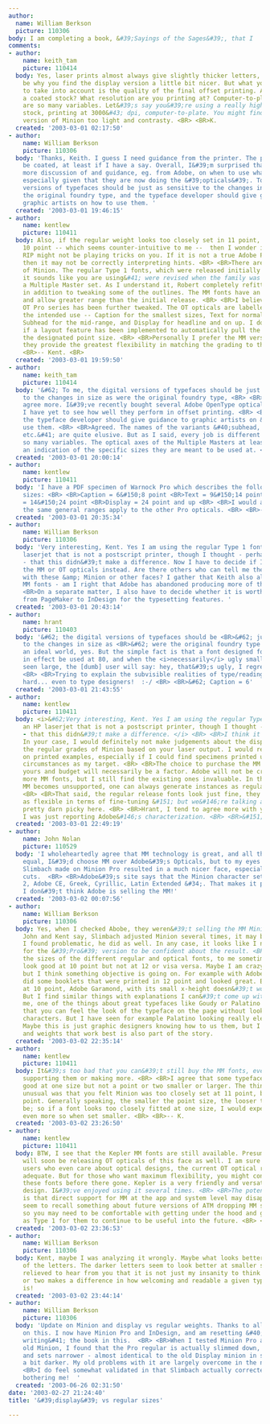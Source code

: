 ```yaml
---
author:
  name: William Berkson
  picture: 110306
body: I am completing a book, &#39;Sayings of the Sages&#39;, that I
comments:
- author:
    name: keith_tam
    picture: 110414
  body: Yes, laser prints almost always give slightly thicker letters, so that might
    be why you find the display version a little bit nicer. But what you also have
    to take into account is the quality of the final offset printing. Are you using
    a coated stock? What resolution are you printing at? Computer-to-plate? There
    are so many variables. Let&#39;s say you&#39;re using a really high quality coated
    stock, printing at 3000&#43; dpi, computer-to-plate. You might find the display
    version of Minion too light and contrasty. <BR> <BR>K.
  created: '2003-03-01 02:17:50'
- author:
    name: William Berkson
    picture: 110306
  body: 'Thanks, Keith. I guess I need guidance from the printer. The paper will not
    be coated, at least if I have a say. Overall, I&#39;m surprised that there isn&#39;t
    more discussion of and guidance, eg. from Adobe, on when to use what weights,
    especially given that they are now doing the &#39;opticals&#39;. To me, the digital
    versions of typefaces should be just as sensitive to the changes in size as were
    the original foundry type, and the typeface developer should give guidance to
    graphic artists on how to use them. '
  created: '2003-03-01 19:46:15'
- author:
    name: kentlew
    picture: 110411
  body: Also, if the regular weight looks too closely set in 11 point, but not in
    10 point -- which seems counter-intuitive to me --  then I wonder if your printer&#39;s
    RIP might not be playing tricks on you. If it is not a true Adobe Postscript RIP,
    then it may not be correctly interpreting hints. <BR> <BR>There are several versions
    of Minion. The regular Type 1 fonts, which were released initially &#40;and which
    it sounds like you are using&#41; were revised when the family was released as
    a Multiple Master set. As I understand it, Robert completely refitted the fonts
    in addition to tweaking some of the outlines. The MM fonts have an optical axis
    and allow greater range than the initial release. <BR> <BR>I believe that the
    OT Pro series has been further tweaked. The OT opticals are labelled to indicate
    the intended use -- Caption for the smallest sizes, Text for normal text sizes,
    Subhead for the mid-range, and Display for headline and on up. I don&#39;t know
    if a layout feature has been implemented to automatically pull the outlines for
    the designated point size. <BR> <BR>Personally I prefer the MM versions because
    they provide the greatest flexibility in matching the grading to the output. <BR>
    <BR>-- Kent. <BR>
  created: '2003-03-01 19:59:50'
- author:
    name: keith_tam
    picture: 110414
  body: '&#62; To me, the digital versions of typefaces should be just as &#62; sensitive
    to the changes in size as were the original foundry type, <BR> <BR>I couldn&#39;t
    agree more. I&#39;ve recently bought several Adobe OpenType optical families but
    I have yet to see how well they perform in offset printing. <BR> <BR>&#62; and
    the typeface developer should give guidance to graphic artists on &#62; how to
    use them. <BR> <BR>Agreed. The names of the variants &#40;subhead, caption, display,
    etc.&#41; are quite elusive. But as I said, every job is different and there are
    so many variables. The optical axes of the Multiple Masters at least give you
    an indication of the specific sizes they are meant to be used at. <BR> <BR>K.'
  created: '2003-03-01 20:00:14'
- author:
    name: kentlew
    picture: 110411
  body: 'I have a PDF specimen of Warnock Pro which describes the following target
    sizes: <BR> <BR>Caption = 6&#150;8 point <BR>Text = 9&#150;14 point <BR>Subhead
    = 14&#150;24 point <BR>Display = 24 point and up <BR> <BR>I would assume that
    the same general ranges apply to the other Pro opticals. <BR> <BR>-- K. <BR>'
  created: '2003-03-01 20:35:34'
- author:
    name: William Berkson
    picture: 110306
  body: 'Very interesting, Kent. Yes I am using the regular Type 1 fonts and an HP
    laserjet that is not a postscript printer, though I thought - perhaps mistakenly
    - that this didn&#39;t make a difference. Now I have to decide if I need to buy
    the MM or OT opticals instead. Are there others who can tell me their experience
    with these &amp; Minion or other faces? I gather that Keith also also uses the
    MM fonts - am I right that Adobe has abandoned producing more of these?  <BR>
    <BR>On a separate matter, I also have to decide whether it is worth upgrading
    from PageMaker to InDesign for the typesetting features. '
  created: '2003-03-01 20:43:14'
- author:
    name: hrant
    picture: 110403
  body: '&#62; the digital versions of typefaces should be <BR>&#62; just as sensitive
    to the changes in size as <BR>&#62; were the original foundry type <BR> <BR>In
    an ideal world, yes. But the simple fact is that a font designed for 8 point can
    in effect be used at 80, and when the <i>necessarily</i> ugly small master is
    seen large, the [dumb] user will say: hey, that&#39;s ugly, I regret buying it.
    <BR> <BR>Trying to explain the subvisible realities of type/reading is extremely
    hard... even to type designers!  :-/ <BR> <BR>&#62; Caption = 6'
  created: '2003-03-01 21:43:55'
- author:
    name: kentlew
    picture: 110411
  body: <i>&#62;Very interesting, Kent. Yes I am using the regular Type 1 fonts and
    an HP laserjet that is not a postscript printer, though I thought - perhaps mistakenly
    - that this didn&#39;t make a difference. </i> <BR> <BR>I think it makes a difference.
    In your case, I would definitely not make judgements about the display versus
    the regular grades of Minion based on your laser output. I would rely instead
    on printed examples, especially if I could find specimens printed under similar
    circumstances as my target. <BR> <BR>The choice to purchase the MM fonts is entirely
    yours and budget will necessarily be a factor. Adobe will not be creating any
    more MM fonts, but I still find the existing ones invaluable. In the event that
    MM becomes unsupported, one can always generate instances as regular Type 1 fonts.
    <BR> <BR>That said, the regular release fonts look just fine, they just aren&#39;t
    as flexible in terms of fine-tuning &#151; but we&#146;re talking about being
    pretty darn picky here. <BR> <BR>Hrant, I tend to agree more with your divisions.
    I was just reporting Adobe&#146;s characterization. <BR> <BR>&#151; K. <BR>
  created: '2003-03-01 22:49:19'
- author:
    name: John Nolan
    picture: 110529
  body: 'I wholeheartedly agree that MM technology is great, and all things being
    equal, I&#39;d choose MM over Adobe&#39;s Opticals, but to my eyes the adjustments
    Slimbach made on Minion Pro resulted in a much nicer face, especially in the display
    cuts.  <BR> <BR>Adobe&#39;s site says that the Minion character set supports:  <BR>&#34;ISO-Adobe
    2, Adobe CE, Greek, Cyrillic, Latin Extended &#34;. That makes it pretty useful....And:
    I don&#39;t think Adobe is selling the MM!'
  created: '2003-03-02 00:07:56'
- author:
    name: William Berkson
    picture: 110306
  body: Yes, when I checked Abobe, they weren&#39;t selling the MM Minion font. If,
    John and Kent say, Slimbach adjusted Minion several times, it may be that what
    I found problematic, he did as well. In any case, it looks like I need to spring
    for the &#39;Pro&#39; version to be confident about the result. <BR> <BR>As to
    the sizes of the different regular and optical fonts, to me sometimes a font will
    look good at 10 point but not at 12 or visa versa. Maybe I am crazy about this,
    but I think something objective is going on. For example with Adobe Garamond I
    did some booklets that were printed in 12 point and looked great. But I think
    at 10 point, Adobe Garamond, with its small x-height doesn&#39;t work so well.
    But I find similar things with explanations I can&#39;t come up with.  <BR> <BR>To
    me, one of the things about great typefaces like Goudy or Palatino or Times is
    that you can feel the look of the typeface on the page without looking at individual
    characters. But I have seen for example Palatino looking really elegant or clumsy.
    Maybe this is just graphic designers knowing how to us them, but I think sizes
    and weights that work best is also part of the story.
  created: '2003-03-02 22:35:14'
- author:
    name: kentlew
    picture: 110411
  body: It&#39;s too bad that you can&#39;t still buy the MM fonts, even if they aren&#39;t
    supporting them or making more. <BR> <BR>I agree that some typefaces will look
    good at one size but not a point or two smaller or larger. The thing that I found
    unusual was that you felt Minion was too closely set at 11 point, but not at 10
    point. Generally speaking, the smaller the point size, the looser the fit should
    be; so if a font looks too closely fitted at one size, I would expect it to look
    even more so when set smaller. <BR> <BR>-- K.
  created: '2003-03-02 23:26:50'
- author:
    name: kentlew
    picture: 110411
  body: BTW, I see that the Kepler MM fonts are still available. Presumably Adobe
    will soon be releasing OT opticals of this face as well. I am sure that for most
    users who even care about optical designs, the current OT optical range is quite
    adequate. But for those who want maximum flexibility, you might consider getting
    these fonts before there gone. Kepler is a very friendly and versatile Modern/Didone
    design. I&#39;ve enjoyed using it several times. <BR> <BR>The potential downside
    is that direct support for MM at the app and system level may disappear &#40;I
    seem to recall something about future versions of ATM dropping MM support&#41;
    so you may need to be comfortable with getting under the hood and generating instances
    as Type 1 for them to continue to be useful into the future. <BR> <BR>-- K.
  created: '2003-03-02 23:36:53'
- author:
    name: William Berkson
    picture: 110306
  body: Kent, maybe I was analyzing it wrongly. Maybe what looks better is the weight
    of the letters. The darker letters seem to look better at smaller sizes. I am
    relieved to hear from you that it is not just my insanity to think that a point
    or two makes a difference in how welcoming and readable a given typeface design
    is!
  created: '2003-03-02 23:44:14'
- author:
    name: William Berkson
    picture: 110306
  body: 'Update on Minion and display vs regular weights. Thanks to all for your advice
    on this. I now have Minion Pro and InDesign, and am resetting &#40;and finishing
    writing&#41; the book in this.  <BR> <BR>When I tested Minion Pro against the
    old Minion, I found that the Pro regular is actually slimmed down, looks better
    and sets narrower - almost identical to the old Display minion in setting, but
    a bit darker. My old problems with it are largely overcome in the new version.  <BR>
    <BR>I do feel somewhat validated in that Slimbach actually corrected what was
    bothering me!  '
  created: '2003-06-26 02:31:50'
date: '2003-02-27 21:24:40'
title: '&#39;display&#39; vs regular sizes'

---
```

